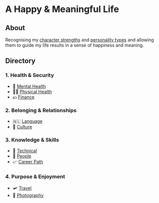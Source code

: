 # A Happy & Meaningful Life

## About

Recognising my [character strengths](bookoflife.md##character-strengths) and [personality types](bookoflife.md#personality-type) and allowing them to guide my life results in a sense of happiness and meaning.

## Directory

### 1. Health & Security
- 🧠 [Mental Health](mentalhealth.md)
- 🏋‍♀️ [Physical Health](physicalhealth.md)
- 💵 [Finance](finance.md)

### 2. Belonging & Relationships
- 🇳🇱 [Language](language.md)
- 👑 [Culture](culture.md)

### 3. Knowledge & Skills
- 🔬 [Technical](technical.md)
- 👥 [People](people.md)
- 📈 [Career Path](career.md)

### 4. Purpose & Enjoyment
- 🛩 [Travel](travel.md)
- 📸 [Photography](photography.md)

